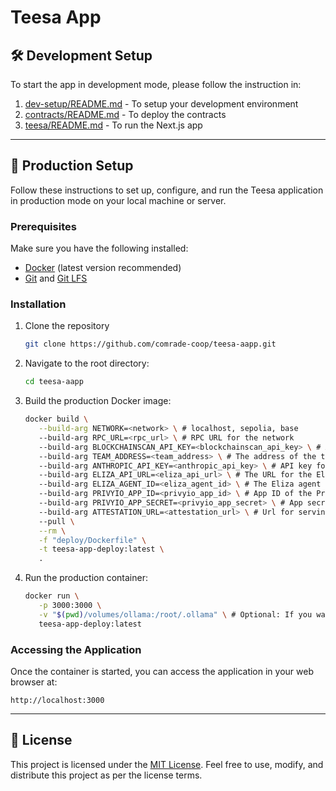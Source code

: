 # Teesa App

## 🛠️ Development Setup

To start the app in development mode, please follow the instruction in:
1. [dev-setup/README.md](dev-setup/README.md) - To setup your development environment
2. [contracts/README.md](contracts/README.md) - To deploy the contracts
3. [teesa/README.md](teesa/README.md) - To run the Next.js app


---


## 🚀 Production Setup

Follow these instructions to set up, configure, and run the Teesa application in production mode on your local machine or server.

### Prerequisites

Make sure you have the following installed:
- [Docker](https://www.docker.com/) (latest version recommended)
- [Git](https://git-scm.com/) and [Git LFS](https://git-lfs.com/)

### Installation

1. Clone the repository
   ```bash
   git clone https://github.com/comrade-coop/teesa-aapp.git
   ```

2. Navigate to the root directory: 
   ```bash
   cd teesa-aapp
   ```

3. Build the production Docker image:
   ```bash
   docker build \
      --build-arg NETWORK=<network> \ # localhost, sepolia, base
      --build-arg RPC_URL=<rpc_url> \ # RPC URL for the network
      --build-arg BLOCKCHAINSCAN_API_KEY=<blockchainscan_api_key> \ # API key for the blockchain scanner (Etherscan or Basescan, depending on the network. We automatically use the correct API key based on the network.)
      --build-arg TEAM_ADDRESS=<team_address> \ # The address of the team multi-sig wallet
      --build-arg ANTHROPIC_API_KEY=<anthropic_api_key> \ # API key for the Anthropic API
      --build-arg ELIZA_API_URL=<eliza_api_url> \ # The URL for the Eliza API
      --build-arg ELIZA_AGENT_ID=<eliza_agent_id> \ # The Eliza agent ID (can get it from HTTP GET: `${ELIZA_API_URL}/agents`)
      --build-arg PRIVYIO_APP_ID=<privyio_app_id> \ # App ID of the PrivyIO
      --build-arg PRIVYIO_APP_SECRET=<privyio_app_secret> \ # App secret of the PrivyIO
      --build-arg ATTESTATION_URL=<attestation_url> \ # Url for serving attestation verification by aApp Toolkit
      --pull \
      --rm \
      -f "deploy/Dockerfile" \
      -t teesa-app-deploy:latest \
      .
   ```

3. Run the production container:
   ```bash
   docker run \
      -p 3000:3000 \
      -v "$(pwd)/volumes/ollama:/root/.ollama" \ # Optional: If you want to persist the ollama models
      teesa-app-deploy:latest
   ```

### Accessing the Application

Once the container is started, you can access the application in your web browser at:
   ```
   http://localhost:3000
   ```


---


## 📜 License

This project is licensed under the [MIT License](LICENSE). Feel free to use, modify, and distribute this project as per the license terms.
